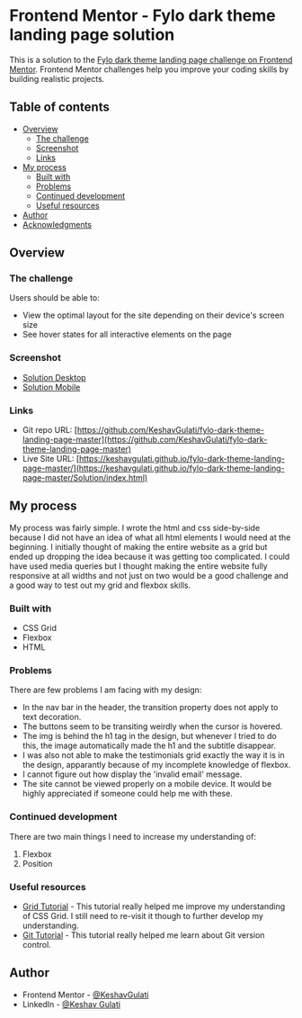# Frontend Mentor - Fylo dark theme landing page solution

This is a solution to the [Fylo dark theme landing page challenge on Frontend Mentor](https://www.frontendmentor.io/challenges/fylo-dark-theme-landing-page-5ca5f2d21e82137ec91a50fd). Frontend Mentor challenges help you improve your coding skills by building realistic projects. 

## Table of contents

- [Overview](#overview)
  - [The challenge](#the-challenge)
  - [Screenshot](#screenshot)
  - [Links](#links)
- [My process](#my-process)
  - [Built with](#built-with)
  - [Problems](#problems)
  - [Continued development](#continued-development)
  - [Useful resources](#useful-resources)
- [Author](#author)
- [Acknowledgments](#acknowledgments)

## Overview

### The challenge

Users should be able to:

- View the optimal layout for the site depending on their device's screen size
- See hover states for all interactive elements on the page

### Screenshot

- [Solution Desktop](./Solution-Desktop.png)
- [Solution Mobile](./Solution-Mobile.png)

### Links

- Git repo URL: [https://github.com/KeshavGulati/fylo-dark-theme-landing-page-master](https://github.com/KeshavGulati/fylo-dark-theme-landing-page-master)
- Live Site URL: [https://keshavgulati.github.io/fylo-dark-theme-landing-page-master/](https://keshavgulati.github.io/fylo-dark-theme-landing-page-master/Solution/index.html)

## My process

My process was fairly simple. I wrote the html and css side-by-side because I did not have an idea of what all html elements I would need at the beginning. I initially thought of making the entire website as a grid but ended up dropping the idea because it was getting too complicated. I could have used media queries but I thought making the entire website fully responsive at all widths and not just on two would be a good challenge and a good way to test out my grid and flexbox skills.

### Built with

- CSS Grid
- Flexbox
- HTML

### Problems

There are few problems I am facing with my design:
 - In the nav bar in the header, the transition property does not apply to text decoration.
 - The buttons seem to be transiting weirdly when the cursor is hovered.
 - The img [](.images/bg-curvy-desktop.svg) is behind the h1 tag in the design, but whenever I tried to do this, the image automatically made the h1 and the subtitle disappear.
 - I was also not able to make the testimonials grid exactly the way it is in the design, apparantly because of my incomplete knowledge of flexbox.
 - I cannot figure out how display the 'invalid email' message.
 - The site cannot be viewed properly on a mobile device.
It would be highly appreciated if someone could help me with these.

### Continued development

There are two main things I need to increase my understanding of:
 1. Flexbox
 2. Position

### Useful resources

- [Grid Tutorial](https://scrimba.com/learn/cssgrid) - This tutorial really helped me improve my understanding of CSS Grid. I still need to re-visit it though to further develop my understanding.
- [Git Tutorial](https://youtu.be/RGOj5yH7evk) - This tutorial really helped me learn about Git version control.

## Author

- Frontend Mentor - [@KeshavGulati](https://frontendmentor.io/profile/KeshavGulati)
- LinkedIn - [@Keshav Gulati](https://www.linkedin.com/in/keshav-gulati)

